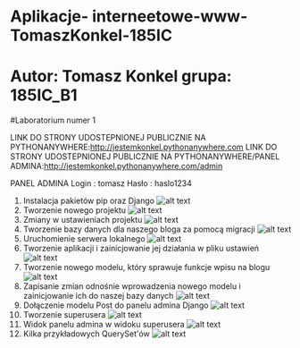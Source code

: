 # Aplikacje- interneetowe-www-TomaszKonkel-185IC
# Autor: Tomasz Konkel grupa: 185IC_B1

#Laboratorium numer 1

LINK DO STRONY UDOSTEPNIONEJ PUBLICZNIE NA PYTHONANYWHERE:http://jestemkonkel.pythonanywhere.com
LINK DO STRONY UDOSTEPNIONEJ PUBLICZNIE NA PYTHONANYWHERE/PANEL ADMINA:http://jestemkonkel.pythonanywhere.com/admin

PANEL ADMINA 
Login : tomasz
Hasło : haslo1234
1. Instalacja pakietów pip oraz Django
![alt text](https://github.com/TomaszKonkel/aplikacje-internetowe-TomaszKonkel-185ic/blob/master/Zdjecia/1.PNG)						
2. Tworzenie nowego projektu 
![alt text](https://github.com/TomaszKonkel/aplikacje-internetowe-TomaszKonkel-185ic/blob/master/Zdjecia/2.PNG)						
3. Zmiany w ustawieniach projektu
![alt text](https://github.com/TomaszKonkel/aplikacje-internetowe-TomaszKonkel-185ic/blob/master/Zdjecia/3.PNG)						
4. Tworzenie bazy danych dla naszego bloga za pomocą migracji 
![alt text](https://github.com/TomaszKonkel/aplikacje-internetowe-TomaszKonkel-185ic/blob/master/Zdjecia/4.PNG)						
5. Uruchomienie serwera lokalnego
![alt text](https://github.com/TomaszKonkel/aplikacje-internetowe-TomaszKonkel-185ic/blob/master/Zdjecia/5.PNG)							
6. Tworzenie aplikacji i zainicjowanie jej działania w pliku ustawień
![alt text](https://github.com/TomaszKonkel/aplikacje-internetowe-TomaszKonkel-185ic/blob/master/Zdjecia/6.PNG)							
7. Tworzenie nowego modelu, który sprawuje funkcje wpisu na blogu
![alt text](https://github.com/TomaszKonkel/aplikacje-internetowe-TomaszKonkel-185ic/blob/master/Zdjecia/7.PNG)							
8. Zapisanie zmian odnośnie wprowadzenia nowego modelu i zainicjowanie ich do naszej bazy danych
![alt text](https://github.com/TomaszKonkel/aplikacje-internetowe-TomaszKonkel-185ic/blob/master/Zdjecia/8.PNG)						
9. Dołączenie modelu Post do panelu admina Django
![alt text](https://github.com/TomaszKonkel/aplikacje-internetowe-TomaszKonkel-185ic/blob/master/Zdjecia/9.PNG)							
10. Tworzenie superusera
![alt text](https://github.com/TomaszKonkel/aplikacje-internetowe-TomaszKonkel-185ic/blob/master/Zdjecia/10.PNG)							
11. Widok panelu admina w widoku superusera
![alt text](https://github.com/TomaszKonkel/aplikacje-internetowe-TomaszKonkel-185ic/blob/master/Zdjecia/11.PNG)							
12. Kilka przykładowych QuerySet'ów
![alt text](https://github.com/TomaszKonkel/aplikacje-internetowe-TomaszKonkel-185ic/blob/master/Zdjecia/12.PNG)

					
